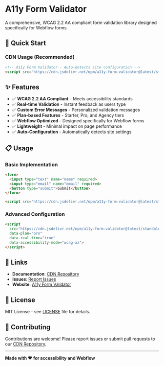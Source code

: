 # A11y Form Validator

A comprehensive, WCAG 2.2 AA compliant form validation library designed specifically for Webflow forms.

## 🚀 Quick Start

### CDN Usage (Recommended)

```html
<!-- A11y Form Validator - Auto-detects site configuration -->
<script src="https://cdn.jsdelivr.net/npm/a11y-form-validator@latest/standalone-validator.js"></script>
```

## ✨ Features

- ✅ **WCAG 2.2 AA Compliant** - Meets accessibility standards
- ✅ **Real-time Validation** - Instant feedback as users type
- ✅ **Custom Error Messages** - Personalized validation messages
- ✅ **Plan-based Features** - Starter, Pro, and Agency tiers
- ✅ **Webflow Optimized** - Designed specifically for Webflow forms
- ✅ **Lightweight** - Minimal impact on page performance
- ✅ **Auto-Configuration** - Automatically detects site settings

## 📋 Usage

### Basic Implementation

```html
<form>
  <input type="text" name="name" required>
  <input type="email" name="email" required>
  <button type="submit">Submit</button>
</form>

<script src="https://cdn.jsdelivr.net/npm/a11y-form-validator@latest/standalone-validator.js"></script>
```

### Advanced Configuration

```html
<script 
  src="https://cdn.jsdelivr.net/npm/a11y-form-validator@latest/standalone-validator.js"
  data-plan="pro"
  data-real-time="true"
  data-accessibility-mode="wcag-aa">
</script>
```

## 🔗 Links

- **Documentation**: [CDN Repository](https://github.com/QABrandon/a11y-form-validator-cdn)
- **Issues**: [Report Issues](https://github.com/QABrandon/a11y-form-validator-cdn/issues)
- **Website**: [A11y Form Validator](https://app.a11yformvalidator.com)

## 📄 License

MIT License - see [LICENSE](LICENSE) file for details.

## 🤝 Contributing

Contributions are welcome! Please report issues or submit pull requests to our [CDN Repository](https://github.com/QABrandon/a11y-form-validator-cdn).

---

**Made with ❤️ for accessibility and Webflow**
